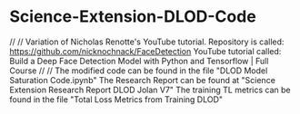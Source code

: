 # Science-Extension-DLOD-Code
//
//
Variation of Nicholas Renotte's YouTube tutorial. Repository is called: https://github.com/nicknochnack/FaceDetection YouTube tutorial called: Build a Deep Face Detection Model with Python and Tensorflow | Full Course
//
//
The modified code can be found in the file "DLOD Model Saturation Code.ipynb"
The Research Report can be found at "Science Extension Research Report DLOD Jolan V7"
The training TL metrics can be found in the file "Total Loss Metrics from Training DLOD"
